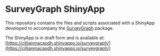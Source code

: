# SurveyGraph ShinyApp

This repository contains the files and scripts associated with a ShinyApp developed to accompany the [SurveyGraph](https://github.com/surveygraph/surveygraphr) package.

The ShinyApp is in draft form and is available at: [https://cillianmacaodh.shinyapps.io/surveygraph/](https://cillianmacaodh.shinyapps.io/surveygraph/)


